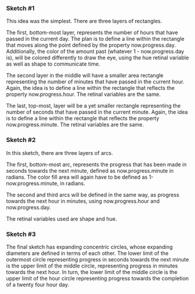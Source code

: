 ### Sketch #1

This idea was the simplest. There are three layers of rectangles. 

The first, bottom-most layer, represents the number of hours that have passed in the current day. The plan is to define a line within the rectangle that moves along the point defined by the property now.progress.day. Additionally, the color of the amount past (whatever 1 - now.progress.day is), will be colored differently to draw the eye, using the hue retinal variable as well as shape to communicate time. 

The second layer in the middle will have a smaller area rectangle representing the number of minutes that have passed in the current hour. Again, the idea is to define a line within the rectangle that reflects the property now.progress.hour. The retinal variables are the same.  

The last, top-most, layer will be a yet smaller rectangle representing the number of seconds that have passed in the current minute. Again, the idea is to define a line within the rectangle that reflects the property now.progress.minute. The retinal variables are the same.

### Sketch #2

In this sketch, there are three layers of arcs. 

The first, bottom-most arc, represents the progress that has been made in seconds towards the next minute, defined as now.progress.minute in radians. The color fill area will again have to be defined as 1-now.progress.minute, in radians. 

The second and third arcs will be defined in the same way, as progress towards the next hour in minutes, using now.progress.hour and now.progress.day. 

The retinal variables used are shape and hue. 

### Sketch #3

The final sketch has expanding concentric circles, whose expanding diameters are defined in terms of each other. The lower limit of the outermost circle representing progress in seconds towards the next minute is the upper limit of the middle circle, representing progress in minutes towards the next hour. In turn, the lower limit of the middle circle is the upper limit of the hour circle representing progress towards the completion of a twenty four hour day.

